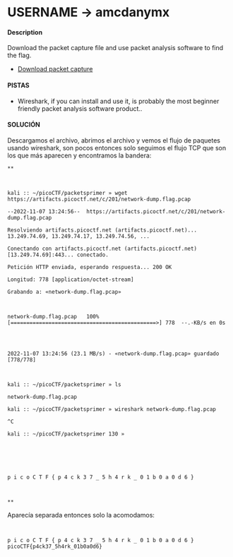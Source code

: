# USERNAME -> amcdanymx

#### Description

Download the packet capture file and use packet analysis software to find the flag.

-   [Download packet capture](https://artifacts.picoctf.net/c/201/network-dump.flag.pcap)


#### PISTAS
- Wireshark, if you can install and use it, is probably the most beginner friendly packet analysis software product..

#### SOLUCIÓN

Descargamos el archivo, abrimos el archivo y vemos el flujo de paquetes usando wireshark, son pocos entonces solo seguimos el flujo TCP que son los que más aparecen y encontramos la bandera:

```
**  
  
  

kali :: ~/picoCTF/packetsprimer » wget https://artifacts.picoctf.net/c/201/network-dump.flag.pcap

--2022-11-07 13:24:56--  https://artifacts.picoctf.net/c/201/network-dump.flag.pcap

Resolviendo artifacts.picoctf.net (artifacts.picoctf.net)... 13.249.74.69, 13.249.74.17, 13.249.74.56, ...

Conectando con artifacts.picoctf.net (artifacts.picoctf.net)[13.249.74.69]:443... conectado.

Petición HTTP enviada, esperando respuesta... 200 OK

Longitud: 778 [application/octet-stream]

Grabando a: «network-dump.flag.pcap»

  

network-dump.flag.pcap   100%[==============================================>] 778  --.-KB/s en 0s  

  

2022-11-07 13:24:56 (23.1 MB/s) - «network-dump.flag.pcap» guardado [778/778]

  

kali :: ~/picoCTF/packetsprimer » ls

network-dump.flag.pcap

kali :: ~/picoCTF/packetsprimer » wireshark network-dump.flag.pcap

^C

kali :: ~/picoCTF/packetsprimer 130 »

  
  
  
  

p i c o C T F { p 4 c k 3 7 _ 5 h 4 r k _ 0 1 b 0 a 0 d 6 }

  
  
**

```

Aparecía separada entonces solo la acomodamos:
```


p i c o C T F { p 4 c k 3 7 _ 5 h 4 r k _ 0 1 b 0 a 0 d 6 }
picoCTF{p4ck37_5h4rk_01b0a0d6}

```
